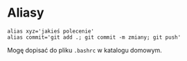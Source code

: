# Aliasy

```command
alias xyz='jakieś polecenie'
alias commit='git add .; git commit -m zmiany; git push'
```

Mogę dopisać do pliku `.bashrc` w katalogu domowym.
